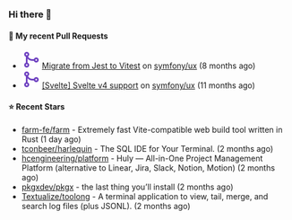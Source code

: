 ### Hi there 👋

#### 🔨 My recent Pull Requests

- ![](./assets/pr-merged.svg) [Migrate from Jest to Vitest](https://github.com/symfony/ux/pull/1202) on [symfony/ux](https://github.com/symfony/ux) (8 months ago)
- ![](./assets/pr-merged.svg) [[Svelte] Svelte v4 support](https://github.com/symfony/ux/pull/1018) on [symfony/ux](https://github.com/symfony/ux) (11 months ago)

#### ⭐ Recent Stars

- [farm-fe/farm](https://github.com/farm-fe/farm) - Extremely fast Vite-compatible web build tool written in Rust (1 day ago)
- [tconbeer/harlequin](https://github.com/tconbeer/harlequin) - The SQL IDE for Your Terminal. (2 months ago)
- [hcengineering/platform](https://github.com/hcengineering/platform) - Huly — All-in-One Project Management Platform (alternative to Linear, Jira, Slack, Notion, Motion) (2 months ago)
- [pkgxdev/pkgx](https://github.com/pkgxdev/pkgx) - the last thing you’ll install (2 months ago)
- [Textualize/toolong](https://github.com/Textualize/toolong) - A terminal application to view, tail, merge, and search log files (plus JSONL). (2 months ago)